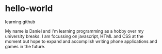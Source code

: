 # hello-world
learning github

My name is Daniel and I'm learning programming as a hobby over my university breaks. I am focussing on javascript, HTML and CSS at the moment but hope to expand and accomplish writing phone applications and games in the future.
